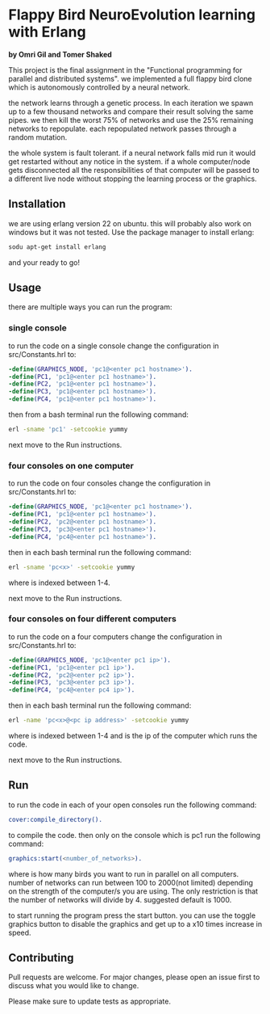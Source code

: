 # Flappy Bird NeuroEvolution learning with Erlang
**by Omri Gil and Tomer Shaked**

This project is the final assignment in the "Functional programming for parallel and distributed systems". we implemented a full flappy bird clone which is autonomously controlled by a neural network.

the network learns through a genetic process. In each iteration we spawn up to a few thousand networks and compare their result solving the same pipes. we then kill the worst 75% of networks and use the 25% remaining networks to repopulate. each repopulated network passes through a random mutation.

the whole system is fault tolerant. if a neural network falls mid run it would get restarted without any notice in the system. if a whole computer/node gets disconnected all the responsibilities of that computer will be passed to a different live node without stopping the learning process or the graphics.

## Installation
we are using erlang version 22 on ubuntu. this will probably also work on windows but it was not tested.
Use the package manager to install erlang:
```bash
sodu apt-get install erlang
```

and your ready to go!
## Usage
there are multiple ways you can run the program:

### single console
to run the code on a single console change the configuration in src/Constants.hrl to:
```erlang
-define(GRAPHICS_NODE, 'pc1@<enter pc1 hostname>').
-define(PC1, 'pc1@<enter pc1 hostname>').
-define(PC2, 'pc1@<enter pc1 hostname>').
-define(PC3, 'pc1@<enter pc1 hostname>').
-define(PC4, 'pc1@<enter pc1 hostname>').
```
then from a bash terminal run the following command:
```bash
erl -sname 'pc1' -setcookie yummy
```
next move to the Run instructions.

### four consoles on one computer
to run the code on four consoles change the configuration in src/Constants.hrl to:
```erlang
-define(GRAPHICS_NODE, 'pc1@<enter pc1 hostname>').
-define(PC1, 'pc1@<enter pc1 hostname>').
-define(PC2, 'pc2@<enter pc1 hostname>').
-define(PC3, 'pc3@<enter pc1 hostname>').
-define(PC4, 'pc4@<enter pc1 hostname>').
```
then in each bash terminal run the following command:
```bash
erl -sname 'pc<x>' -setcookie yummy
```
where <x> is indexed between 1-4.

next move to the Run instructions.

### four consoles on four different computers
to run the code on a four computers change the configuration in src/Constants.hrl to:

```erlang
-define(GRAPHICS_NODE, 'pc1@<enter pc1 ip>').
-define(PC1, 'pc1@<enter pc1 ip>').
-define(PC2, 'pc2@<enter pc2 ip>').
-define(PC3, 'pc3@<enter pc3 ip>').
-define(PC4, 'pc4@<enter pc4 ip>').
```

then in each bash terminal run the following command:
```bash
erl -name 'pc<x>@<pc ip address>' -setcookie yummy
```
where <x> is indexed between 1-4 and <pc ip address> is the ip of the computer which runs the code.

next move to the Run instructions.

## Run
to run the code in each of your open consoles run the following command:
```erlang
cover:compile_directory().
```
to compile the code.
then only on the console which is pc1 run the following command:
```erlang
graphics:start(<number_of_networks>).
```
where <number of networks> is how many birds you want to run in parallel on all computers. number of networks can run between 100 to 2000(not limited) depending on the strength of the computer/s you are using. The only restriction is that the number of networks will divide by 4. suggested default is 1000.

to start running the program press the start button. you can use the toggle graphics button to disable the graphics and get up to a x10 times increase in speed.

## Contributing
Pull requests are welcome. For major changes, please open an issue first to discuss what you would like to change.

Please make sure to update tests as appropriate.

